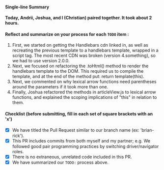 #### Single-line Summary
**Today, Andrii, Joshua, and I (Christian) paired together. It took about 2 hours.**

#### Reflect and summarize on your process for each `TODO` item :  
  1. First, we started on getting the Handlebars cdn linked in, as well as recreating the previous template to a handlebars template, wrapped in a script tag. The most recent CDN was broken (version 4.something), so we had to use version 2.0.0. 
  2. Next, we focused on refactoring the .toHtml() method to render the handlebars template to the DOM. This required us to compile the template, and at the end of the method put: return template(this). 
  3. Next, we commented on why lexical arrow functions need parentheses around the parameters if it took more than one. 
  4. Finally, Joshua refactored the methods in articleView.js to lexical arrow functions, and explained the scoping implications of "this" in relation to them. 

#### Checklist (before submitting, fill in each set of square brackets with an 'x')
- [x] We have titled the Pull Request similar to our branch name (ex: 'brian-rick'). 
- [x] This PR includes commits from both myself and my partner; e.g. We followed good pair programming practices by switching driver/navigator roles.
- [x] There is no extraneous, unrelated code included in this PR.
- [x] We have summarized our `TODO:` process above.
